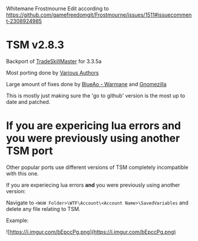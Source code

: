 Whitemane Frostmourne Edit according to https://github.com/gamefreedomgit/Frostmourne/issues/1511#issuecomment-2308924985

# TSM v2.8.3
Backport of [TradeSkillMaster](https://www.tradeskillmaster.com/) for 3.3.5a

Most porting done by [Various Authors](https://github.com/andrew6180/TradeSkillMaster/network/members)

Large amount of fixes done by [BlueAo - Warmane](https://forum.warmane.com/showthread.php?t=412904) and [Gnomezilla](https://github.com/Bananaman)

This is mostly just making sure the 'go to github' version is the most up to date and patched.

# If you are expericing lua errors and you were previously using another TSM port
Other popular ports use different versions of TSM completely incompatible with this one.

If you are experiecing lua errors **and** you were previously using another version:

Navigate to `<WoW Folder>\WTF\Account\<Account Name>\SavedVariables` and delete any file relating to TSM.

Example:

![https://i.imgur.com/bEpccPg.png](https://i.imgur.com/bEpccPg.png)
